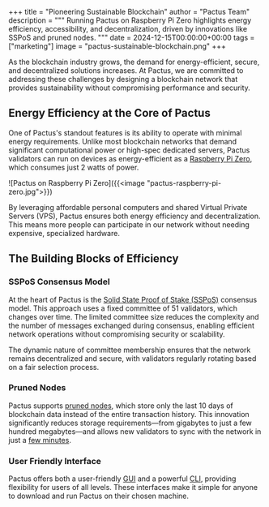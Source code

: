 +++
title = "Pioneering Sustainable Blockchain"
author = "Pactus Team"
description = """
Running Pactus on Raspberry Pi Zero highlights energy efficiency, accessibility, and decentralization,
driven by innovations like SSPoS and pruned nodes.
"""
date = 2024-12-15T00:00:00+00:00
tags = ["marketing"]
image = "pactus-sustainable-blockchain.png"
+++

As the blockchain industry grows, the demand for energy-efficient, secure, and decentralized solutions increases.
At Pactus, we are committed to addressing these challenges by designing a blockchain network that
provides sustainability without compromising performance and security.

## Energy Efficiency at the Core of Pactus

One of Pactus's standout features is its ability to operate with minimal energy requirements.
Unlike most blockchain networks that demand significant computational power or high-spec dedicated servers,
Pactus validators can run on devices as energy-efficient as a
[Raspberry Pi Zero](https://www.raspberrypi.com/products/raspberry-pi-zero/), which consumes just 2 watts of power.

![Pactus on Raspberry Pi Zero]({{<image "pactus-raspberry-pi-zero.jpg">}})

By leveraging affordable personal computers and shared Virtual Private Servers (VPS),
Pactus ensures both energy efficiency and decentralization.
This means more people can participate in our network without needing expensive, specialized hardware.

## The Building Blocks of Efficiency

### SSPoS Consensus Model

At the heart of Pactus is the
[Solid State Proof of Stake (SSPoS)](https://docs.pactus.org/protocol/consensus/proof-of-stake/) consensus model.
This approach uses a fixed committee of 51 validators, which changes over time.
The limited committee size reduces the complexity and the number of messages exchanged during consensus,
enabling efficient network operations without compromising security or scalability.

The dynamic nature of committee membership ensures that the network remains decentralized and secure,
with validators regularly rotating based on a fair selection process.

### Pruned Nodes

Pactus supports [pruned nodes](https://docs.pactus.org/tutorials/pruned-nodes/),
which store only the last 10 days of blockchain data instead of the entire transaction history.
This innovation significantly reduces storage requirements—from gigabytes to just a few hundred megabytes—and
allows new validators to sync with the network in just a [few minutes](https://snapshot.pactus.org/).

### User Friendly Interface

Pactus offers both a user-friendly [GUI](https://pactus.org/download/#gui) and
a powerful [CLI](https://pactus.org/download/#cli), providing flexibility for users of all levels.
These interfaces make it simple for anyone to download and run Pactus on their chosen machine.
